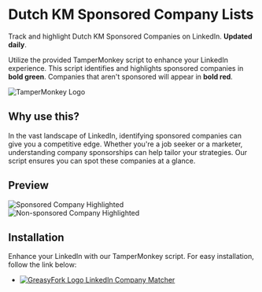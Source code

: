 # Dutch KM Sponsored Company Lists


Track and highlight Dutch KM Sponsored Companies on LinkedIn. **Updated daily**.



Utilize the provided TamperMonkey script to enhance your LinkedIn experience. This script identifies and highlights sponsored companies in **bold green**. Companies that aren't sponsored will appear in **bold red**.

![TamperMonkey Logo](https://www.tampermonkey.net//images/icon48.png)

## Why use this?
In the vast landscape of LinkedIn, identifying sponsored companies can give you a competitive edge. Whether you're a job seeker or a marketer, understanding company sponsorships can help tailor your strategies. Our script ensures you can spot these companies at a glance.

## Preview
![Sponsored Company Highlighted](https://github.com/zjplab/Dutch_KM_Sponsored_Company_Lists/assets/16349466/3d0594c2-7457-4251-a43a-818e3a6baf74)
![Non-sponsored Company Highlighted](https://github.com/zjplab/Dutch_KM_Sponsored_Company_Lists/assets/16349466/1f8144a9-1a10-4183-830e-46855e1ce028)

## Installation
Enhance your LinkedIn with our TamperMonkey script. For easy installation, follow the link below:

- [![GreasyFork Logo](https://path_to_your_greasyfork_logo.png) LinkedIn Company Matcher](https://greasyfork.org/en/scripts/474089-linkedin-company-matcher)
